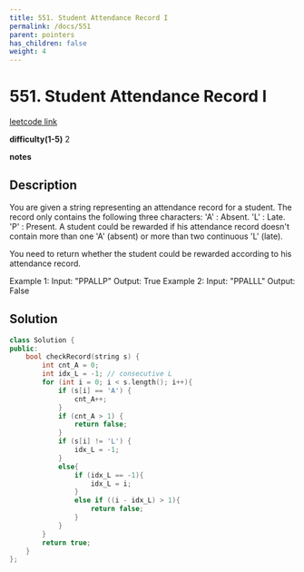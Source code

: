 ```yaml
---
title: 551. Student Attendance Record I
permalink: /docs/551
parent: pointers
has_children: false
weight: 4
---
```

# 551. Student Attendance Record I
[leetcode link](https://leetcode.com/problems/student-attendance-record-i/)

**difficulty(1-5)** 
2

**notes**   


## Description
You are given a string representing an attendance record for a student. The record only contains the following three characters:
'A' : Absent.
'L' : Late.
'P' : Present.
A student could be rewarded if his attendance record doesn't contain more than one 'A' (absent) or more than two continuous 'L' (late).

You need to return whether the student could be rewarded according to his attendance record.

Example 1:
Input: "PPALLP"
Output: True
Example 2:
Input: "PPALLL"
Output: False

## Solution
```c++
class Solution {
public:
    bool checkRecord(string s) {
        int cnt_A = 0; 
        int idx_L = -1; // consecutive L
        for (int i = 0; i < s.length(); i++){
            if (s[i] == 'A') {
                cnt_A++;
            }
            if (cnt_A > 1) {
                return false;
            }
            if (s[i] != 'L') {
                idx_L = -1;
            }
            else{
                if (idx_L == -1){
                    idx_L = i;
                }
                else if ((i - idx_L) > 1){
                    return false;
                }
            }
        }
        return true;
    }
};
```

<!-- 
Default label
{: .label }

Blue label
{: .label .label-blue }

Stable
{: .label .label-green }

New release
{: .label .label-purple }

Coming soon
{: .label .label-yellow }

Deprecated
{: .label .label-red } -->
